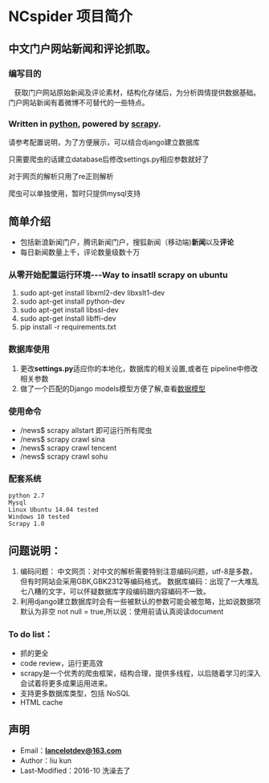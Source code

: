 ﻿# NCspider  项目简介   
## 中文门户网站新闻和评论抓取。

### 编写目的
    获取门户网站原始新闻及评论素材，结构化存储后，为分析舆情提供数据基础。 
    门户网站新闻有着微博不可替代的一些特点。 

### Written in [python], powered by [scrapy]. 
请参考配置说明，为了方便展示，可以结合django建立数据库

只需要爬虫的话建立database后修改settings.py相应参数就好了

对于网页的解析只用了re正则解析

爬虫可以单独使用，暂时只提供mysql支持

## 简单介绍
* 包括新浪新闻门户，腾讯新闻门户，搜狐新闻（移动端)**新闻**以及**评论**
* 每日新闻数量上千，评论数量级数十万

### 从零开始配置运行环境---Way to insatll scrapy on ubuntu 
  1. sudo apt-get install libxml2-dev libxslt1-dev
  2. sudo apt-get install python-dev
  3. sudo apt-get install libssl-dev 
  4. sudo apt-get install libffi-dev
  5. pip install -r requirements.txt

### 数据库使用
  1. 更改**settings.py**适应你的本地化，数据库的相关设置,或者在 pipeline中修改相关参数
  2. 做了一个匹配的Django models模型方便了解,查看[数据模型](https://github.com/build2last/NCspider/blob/master/pubopin/news_opin/models.py)

### 使用命令
  * /news$ scrapy allstart   即可运行所有爬虫
  * /news$ scrapy crawl sina
  * /news$ scrapy crawl tencent
  * /news$ scrapy crawl sohu

### 配套系统
    python 2.7
    Mysql 
    Linux Ubuntu 14.04 tested
    Windows 10 tested
    Scrapy 1.0

## 问题说明：
1. 编码问题：
中文网页：对中文的解析需要特别注意编码问题，utf-8是多数，但有时网站会采用GBK,GBK2312等编码格式。
数据库编码：出现了一大堆乱七八糟的文字，可以怀疑数据库字段编码跟内容编码不一致。
2. 利用django建立数据库时会有一些被默认的参数可能会被忽略，比如说数据项默认为非空 not null = true,所以说：使用前请认真阅读document

### To do list：
* 抓的更全
* code review，运行更高效
* scrapy是一个优秀的爬虫框架，结构合理，提供多线程，以后随着学习的深入会试着将更多成果运用进来。
* 支持更多数据库类型，包括 NoSQL
 * HTML cache

## 声明
* Email：**lancelotdev@163.com**
* Author：liu kun
* Last-Modified：2016-10 洗澡去了



[python]:https://www.python.org/
[scrapy]:http://scrapy.org/
